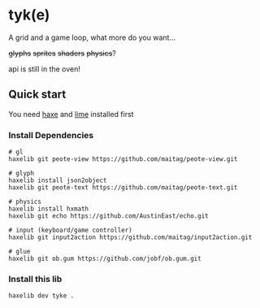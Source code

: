 # tyk(e)

A grid and a game loop, what more do you want...

~~glyphs~~ ~~sprites~~ ~~shaders~~ ~~physics~~?

api is still in the oven!

## Quick start

You need [haxe](https://haxe.org/download/) and [lime](https://lib.haxe.org/p/lime/) installed first

### Install Dependencies

```thank you kindly ♥
# gl
haxelib git peote-view https://github.com/maitag/peote-view.git

# glyph
haxelib install json2object
haxelib git peote-text https://github.com/maitag/peote-text.git

# physics
haxelib install hxmath
haxelib git echo https://github.com/AustinEast/echo.git

# input (keyboard/game controller)
haxelib git input2action https://github.com/maitag/input2action.git

# glue
haxelib git ob.gum https://github.com/jobf/ob.gum.git
```

### Install this lib

```shell
haxelib dev tyke .
```
